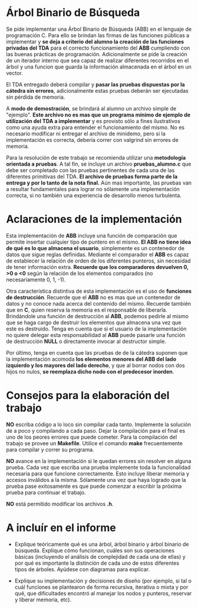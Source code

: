 # Árbol Binario de Búsqueda

Se pide implementar una Árbol Binario de Búsqueda (ABB) en el lenguaje
de programación C. Para ello se brindan las firmas de las funciones
públicas a implementar y **se deja a criterio del alumno la creación de
las funciones privadas del TDA** para el correcto funcionamiento del
**ABB** cumpliendo con las buenas prácticas de programación.
Adicionalmente se pide la creación de un iterador interno que sea capaz
de realizar diferentes recorridos en el árbol y una funcion que guarda
la información almacenada en el árbol en un vector.

El TDA entregado deberá compilar y **pasar las pruebas dispuestas por la 
cátedra sin errores**, adicionalmente estas pruebas deberán ser ejecutadas
sin pérdida de memoria.

A **modo de demostración**, se brindará al alumno un archivo simple de
"ejemplo". **Este archivo no es mas que un programa mínimo de ejemplo de
utilización del TDA a implementar** y es provisto sólo a fines
ilustrativos como una ayuda extra para entender el funcionamiento del
mismo. No es necesario modificar ni entregar el archivo de minidemo,
pero si la implementación es correcta, debería correr con valgrind sin
errores de memoria.

Para la resolución de este trabajo se recomienda utilizar una
**metodología orientada a pruebas**. A tal fín, se incluye un archivo
**pruebas_alumno.c** que debe ser completado con las pruebas pertinentes de
cada una de las diferentes primitivas del TDA. **El archivo de pruebas
forma parte de la entrega y por lo tanto de la nota final.** Aún mas
importante, las pruebas van a resultar fundamentales para lograr no
sólamente una implementación correcta, si no también una experiencia de
desarrollo menos turbulenta.

# Aclaraciones de la implementación

Esta implementación de **ABB** incluye una función de comparación que
permite insertar cualquier tipo de puntero en el mismo. **El ABB no
tiene idea de qué es lo que almacena el usuario**, simplemente es un
contenedor de datos que sigue reglas definidas. Mediante el comparador
el **ABB** es capaz de establecer la relación de orden de los diferentes
punteros, sin necesidad de tener información extra. **Recuerde que los
comparadores devuelven 0, >0 o <0** según la relación de los elementos comparados
(no necesariamente 0, 1, -1).

Otra característica distintiva de esta implementación es el uso de
**funciones de destrucción**. Recuerde que el **ABB** no es mas que un
contenedor de datos y no conoce nada acerca del contenido del mismo.
Recuerde también que en **C**, quien reserva la memoria es el
responsable de liberarla. Brindándole una función de destrucción al
**ABB**, podemos pedirle al mismo que se haga cargo de destruir los
elementos que almacena una vez que este es destruido. Tenga en cuenta
que si el usuario de la implementación no quiere delegar esta
responsabilidad al **ABB** puede pasarle una función de destrucción
**NULL** o directamente invocar al destructor simple.

Por último, tenga en cuenta que las pruebas de de la cátedra suponen
que la implementación acomoda **los elementos menores del ABB del lado
izquierdo y los mayores del lado derecho**, y que al borrar nodos con dos
hijos no nulos, **se reemplaza dicho nodo con el predecesor inorden**.

# Consejos para la elaboración del trabajo
**NO** escriba código a lo loco sin compilar cada tanto. Implemente la
solución de a poco y compilando a cada paso. Dejar la compilación para
el final es uno de los peores errores que puede cometer. Para la
compilación del trabajo se provee un **Makefile**. Utilice el comando
**make** frecuentemente para compilar y correr su programa.

**NO** avance en la implementación si le quedan errores sin resolver en
alguna prueba. Cada vez que escriba una prueba implemente toda la
funcionalidad necesaria para que funcione correctamente. Esto incluye
liberar memoria y accesos inválidos a la misma. Sólamente una vez que
haya logrado que la prueba pase exitosamente es que puede comenzar a
escribir la próxima prueba para continuar el trabajo.

**NO** está permitido modificar los archivos **.h**.

# A incluír en el informe

-   Explique teóricamente qué es una árbol, árbol binario y árbol
    binario de búsqueda. Explique cómo funcionan, cuáles son sus operaciones básicas
    (incluyendo el análisis de complejidad de cada una de ellas) y por qué es
    importante la distinción de cada uno de estos diferentes tipos de
    árboles. Ayúdese con diagramas para explicar.

-   Explique su implementación y decisiones de diseño (por ejemplo, si
    tal o cuál funciones se plantearon de forma recursiva, iterativa o
    mixta y por qué, que dificultades encontró al manejar los nodos y
    punteros, reservar y liberar memoria, etc).
